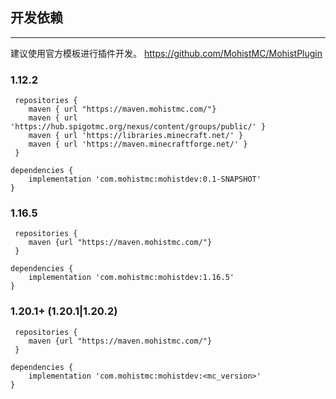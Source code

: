 ## 开发依赖

---

建议使用官方模板进行插件开发。
https://github.com/MohistMC/MohistPlugin

### 1.12.2
```
 repositories {
    maven { url "https://maven.mohistmc.com/"}
    maven { url 'https://hub.spigotmc.org/nexus/content/groups/public/' }
    maven { url 'https://libraries.minecraft.net/' }
    maven { url 'https://maven.minecraftforge.net/' }
 }

dependencies {
    implementation 'com.mohistmc:mohistdev:0.1-SNAPSHOT'
}
```

### 1.16.5
```
 repositories {
    maven {url "https://maven.mohistmc.com/"}
 }

dependencies {
    implementation 'com.mohistmc:mohistdev:1.16.5'
}
```


### 1.20.1+ (1.20.1|1.20.2)
```
 repositories {
    maven {url "https://maven.mohistmc.com/"}
 }

dependencies {
    implementation 'com.mohistmc:mohistdev:<mc_version>'
}
```